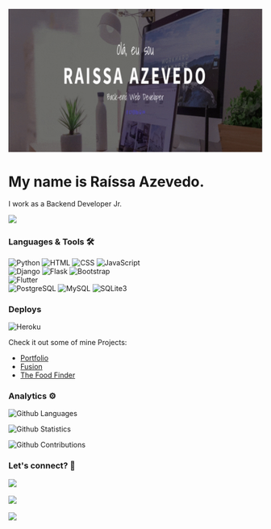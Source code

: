 
![Portifolio](https://github.com/Raii-Azevedo/Raii-Azevedo/blob/main/Portifolio.gif)

# My name is Raíssa Azevedo. 
I work as a Backend Developer Jr.

![](http://estruyf-github.azurewebsites.net/api/VisitorHit?user=Raii-Azevedo&repo=Raii-Azevedo&countColorcountColor)

### Languages & Tools 🛠  
![Python](	https://img.shields.io/badge/Python-14354C?style=for-the-badge&logo=python&logoColor=white)&nbsp;![HTML](https://img.shields.io/badge/HTML5-E34F26?style=for-the-badge&logo=html5&logoColor=white)&nbsp;![CSS](https://img.shields.io/badge/CSS3-1572B6?style=for-the-badge&logo=css3&logoColor=white)&nbsp;![JavaScript](https://img.shields.io/badge/JavaScript-F7DF1E?style=for-the-badge&logo=javascript&logoColor=black)&nbsp;  
![Django](https://img.shields.io/badge/Django-092E20?style=for-the-badge&logo=django&logoColor=white)&nbsp;![Flask](https://img.shields.io/badge/Flask-000000?style=for-the-badge&logo=flask&logoColor=white)&nbsp;![Bootstrap](https://img.shields.io/badge/-Bootstrap-05122A?style=flat&color=orange)&nbsp;  
![Flutter](https://img.shields.io/badge/Flutter-02569B?style=for-the-badge&logo=flutter&logoColor=white)&nbsp;  
![PostgreSQL](https://img.shields.io/badge/PostgreSQL-316192?style=for-the-badge&logo=postgresql&logoColor=white)&nbsp;![MySQL](https://img.shields.io/badge/MySQL-00000F?style=for-the-badge&logo=mysql&logoColor=white)&nbsp;![SQLite3](https://img.shields.io/badge/SQLite-07405E?style=for-the-badge&logo=sqlite&logoColor=white)&nbsp;  

### Deploys
![Heroku](https://img.shields.io/badge/Heroku-430098?style=for-the-badge&logo=heroku&logoColor=white)&nbsp;

Check it out some of mine Projects:
- <a href="http://myport-rai.herokuapp.com/" target="_blank">Portfolio</a>
- <a href="https://fusion-rai.herokuapp.com/" target="_blank">Fusion</a>
- <a href="https://geo-rai.herokuapp.com/" target="_blank">The Food Finder</a>

### Analytics ⚙️

![Github Languages](https://github-readme-stats.vercel.app/api/top-langs/?username=Raii-Azevedo&layout=compact&count_private=true)

![Github Statistics](https://github-readme-stats.vercel.app/api/?username=Raii-Azevedo&count_private=true&show_icons=true)

![Github Contributions](https://github-readme-streak-stats.herokuapp.com/?user=Raii-Azevedo&hide_border=true)

### Let's connect? 🤝

<p align="center">

<a href="https://www.linkedin.com/in/raissa-azevedo-555893120/"><img src="https://img.shields.io/badge/-LinkedIn-0077B5?style=flat&logo=Linkedin&logoColor=white"/></a>

<a href="https://twitter.com/Raiissa_Azevedo"><img src="https://img.shields.io/badge/-Twitter-%231DA1F2?style=flat&logo=twitter&logoColor=white"/></a>

<a href="https://www.instagram.com/raiissa.azevedo/"><img src="https://img.shields.io/badge/-Instagram-E4405F?style=flat&logo=instagram&logoColor=white"/></a>

</p>
